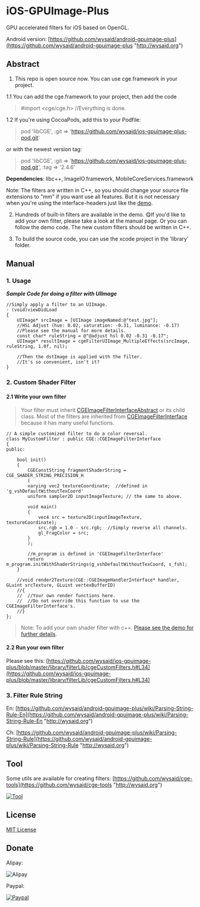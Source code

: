 # iOS-GPUImage-Plus 
GPU accelerated filters for iOS based on OpenGL. 

Android version: [https://github.com/wysaid/android-gpuimage-plus](https://github.com/wysaid/android-gpuimage-plus "http://wysaid.org")

## Abstract ##

1. This repo is open source now. You can use cge.framework in your project.

1.1 You can add the cge.framework to your project, then add the code
>#import <cge/cge.h>
>//Everything is done.

1.2 If you're using CocoaPods, add this to your Podfile:
>pod 'libCGE', :git => 'https://github.com/wysaid/ios-gpuimage-plus-pod.git'

or with the newest version tag:
>pod 'libCGE', :git => 'https://github.com/wysaid/ios-gpuimage-plus-pod.git', :tag => '2.4.6'

__Dependencies__:  libc++, ImageIO.framework, MobileCoreServices.framework

Note: The filters are written in C++, so you should change your source file extensions to "mm" if you want use all features. But it is not necessary when you're using the interface-headers just like the [demo](https://github.com/wysaid/ios-gpuimage-plus/tree/master/demo/cgeDemo).

2. Hundreds of built-in filters are available in the demo. 😋If you'd like to add your own filter, please take a look at the manual page. Or you can follow the demo code. The new custom filters should be written in C++.

3. To build the source code, you can use the xcode project in the 'library' folder.

## Manual ##

### 1. Usage ###

___Sample Code for doing a filter with UIImage___
```
//Simply apply a filter to an UIImage.
- (void)viewDidLoad
{
    UIImage* srcImage = [UIImage imageNamed:@"test.jpg"];
    //HSL Adjust (hue: 0.02, saturation: -0.31, luminance: -0.17)
    //Please see the manual for more details.
    const char* ruleString = @"@adjust hsl 0.02 -0.31 -0.17";
    UIImage* resultImage = cgeFilterUIImage_MultipleEffects(srcImage, ruleString, 1.0f, nil);

    //Then the dstImage is applied with the filter.
    //It's so convenient, isn't it?
}
```

### 2. Custom Shader Filter ###

#### 2.1 Write your own filter ####
>Your filter must inherit [CGEImageFilterInterfaceAbstract](https://github.com/wysaid/ios-gpuimage-plus/blob/master/library/cge/include/cgeImageFilter.h#L39) or its child class. Most of the filters are inherited from [CGEImageFilterInterface](https://github.com/wysaid/ios-gpuimage-plus/blob/master/library/cge/include/cgeImageFilter.h#L54) because it has many useful functions.

```
// A simple customized filter to do a color reversal.
class MyCustomFilter : public CGE::CGEImageFilterInterface
{
public:
    
    bool init()
    {
        CGEConstString fragmentShaderString = CGE_SHADER_STRING_PRECISION_H
        (
        varying vec2 textureCoordinate;  //defined in 'g_vshDefaultWithoutTexCoord'
        uniform sampler2D inputImageTexture; // the same to above.

        void main()
        {
            vec4 src = texture2D(inputImageTexture, textureCoordinate);
            src.rgb = 1.0 - src.rgb;  //Simply reverse all channels.
            gl_FragColor = src;
        }
        );

        //m_program is defined in 'CGEImageFilterInterface'
        return m_program.initWithShaderStrings(g_vshDefaultWithoutTexCoord, s_fsh);
    }

    //void render2Texture(CGE::CGEImageHandlerInterface* handler, GLuint srcTexture, GLuint vertexBufferID)
    //{
    //  //Your own render functions here.
    //  //Do not override this function to use the CGEImageFilterInterface's.
    //}
};
```

>Note: To add your own shader filter with c++. [Please see the demo for further details](https://github.com/wysaid/ios-gpuimage-plus/blob/master/library/filterLib/CustomFilter_N.cpp).

#### 2.2 Run your own filter ####

Please see this: [https://github.com/wysaid/ios-gpuimage-plus/blob/master/library/filterLib/cgeCustomFilters.h#L34](https://github.com/wysaid/ios-gpuimage-plus/blob/master/library/filterLib/cgeCustomFilters.h#L34)

### 3. Filter Rule String ###

En: [https://github.com/wysaid/android-gpuimage-plus/wiki/Parsing-String-Rule-En](https://github.com/wysaid/android-gpuimage-plus/wiki/Parsing-String-Rule-En "http://wysaid.org")

Ch: [https://github.com/wysaid/android-gpuimage-plus/wiki/Parsing-String-Rule](https://github.com/wysaid/android-gpuimage-plus/wiki/Parsing-String-Rule "http://wysaid.org")

## Tool ##

Some utils are available for creating filters: [https://github.com/wysaid/cge-tools](https://github.com/wysaid/cge-tools "http://wysaid.org")

[![Tool](https://raw.githubusercontent.com/wysaid/cge-tools/master/screenshots/0.jpg "cge-tool")](https://github.com/wysaid/cge-tools)

## License ##

[MIT License](https://github.com/wysaid/ios-gpuimage-plus/blob/master/LICENSE)

## Donate ##

Alipay:

![Alipay](https://raw.githubusercontent.com/wysaid/ios-gpuimage-plus/master/screenshots/alipay.jpg "alipay")

Paypal: 

[![Paypal](https://www.paypalobjects.com/en_US/i/btn/btn_donateCC_LG.gif "Paypal")](http://blog.wysaid.org/p/donate.html)
